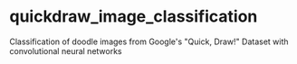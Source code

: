 # quickdraw_image_classification
Classification of doodle images from Google's "Quick, Draw!" Dataset with convolutional neural networks

